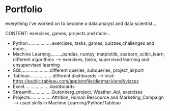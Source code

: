 # Portfolio
everything i've worked on to become a data analyst and data scientist...


CONTENT:  exercises, games, projects and more...

- Python...................exercises, tasks, games, quizzes,challenges and more...
- Machine Learning.........pandas, numpy, matplotlib, seaborn, scikit_learn, different algorithms --> exercises, tasks, supervised learning and unsupervised learning
- SQL......................different queries, subqueries, project_airport
- Tableau..................different dashboards --> visit: https://public.tableau.com/app/profile/dietmar.kiendl/vizzes
- Excel....................dashboards
- Streamlit................Gutenberg_project, Weather_Api, exercises
- Projects.................Attrition_Human Rescource and Marketing_Campaign --> used skills in Machine Learning/Python/Tableau
